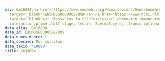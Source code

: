```yaml
---
csv: Gm16894,<a href="https://www.ensembl.org/Homo_sapiens/Gene/Summary?db=core;g=ENSMUSG00000097899"
  target="_blank">ENSMUSG00000097899</a>,<a href="https://www.ncbi.nlm.nih.gov/pubmed/25450459"
  target="_blank"><i class="fas fa-file"></i></a>",chromatin immunoprecipitation assay,direct
  interaction,prime adult stage, testis, Spermatocyte,,,transcriptional regulation,
data_alias: Gm16894
data_id: ENSMUSG00000097899
data_numevidence: 1
data_species: Mus musculus
data_taxid: '10090'
title: Gm16894
---
```

